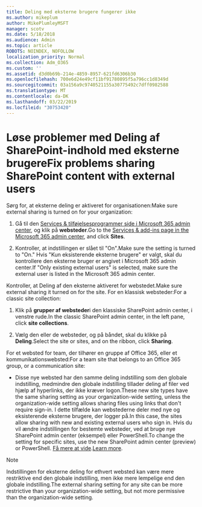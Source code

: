 ```yaml
---
title: Deling med eksterne brugere fungerer ikke
ms.author: mikeplum
author: MikePlumleyMSFT
manager: scotv
ms.date: 5/18/2018
ms.audience: Admin
ms.topic: article
ROBOTS: NOINDEX, NOFOLLOW
localization_priority: Normal
ms.collection: Adm_O365
ms.custom: ''
ms.assetid: d3d0b69b-214e-4859-8957-621fd6306b30
ms.openlocfilehash: 700e6d24e49cf11bf91780895f5a796cc1d8349d
ms.sourcegitcommit: 03a156a9c9740521155a30775492c7dff0982588
ms.translationtype: MT
ms.contentlocale: da-DK
ms.lasthandoff: 03/22/2019
ms.locfileid: "30753420"
---
```

# <a name="fix-problems-sharing-sharepoint-content-with-external-users"></a><span data-ttu-id="c9878-102">Løse problemer med Deling af SharePoint-indhold med eksterne brugere</span><span class="sxs-lookup"><span data-stu-id="c9878-102">Fix problems sharing SharePoint content with external users</span></span>

<span data-ttu-id="c9878-103">Sørg for, at eksterne deling er aktiveret for organisationen:</span><span class="sxs-lookup"><span data-stu-id="c9878-103">Make sure external sharing is turned on for your organization:</span></span>
  
1. <span data-ttu-id="c9878-104">Gå til den [Services &amp; tilføjelsesprogrammer side i Microsoft 365 admin center](https://portal.office.com/adminportal/home#/Settings/ServicesAndAddIns), og klik på **websteder**.</span><span class="sxs-lookup"><span data-stu-id="c9878-104">Go to the [Services &amp; add-ins page in the Microsoft 365 admin center](https://portal.office.com/adminportal/home#/Settings/ServicesAndAddIns), and click **Sites**.</span></span>
    
2. <span data-ttu-id="c9878-105">Kontroller, at indstillingen er slået til "On".</span><span class="sxs-lookup"><span data-stu-id="c9878-105">Make sure the setting is turned to "On."</span></span> <span data-ttu-id="c9878-106">Hvis "Kun eksisterende eksterne brugere" er valgt, skal du kontrollere den eksterne bruger er angivet i Microsoft 365 admin center.</span><span class="sxs-lookup"><span data-stu-id="c9878-106">If "Only existing external users" is selected, make sure the external user is listed in the Microsoft 365 admin center.</span></span>
    
<span data-ttu-id="c9878-107">Kontroller, at Deling af den eksterne aktiveret for webstedet.</span><span class="sxs-lookup"><span data-stu-id="c9878-107">Make sure external sharing it turned on for the site.</span></span> <span data-ttu-id="c9878-108">For en klassisk websteder:</span><span class="sxs-lookup"><span data-stu-id="c9878-108">For a classic site collection:</span></span>
  
1. <span data-ttu-id="c9878-109">Klik på **grupper af websteder**i den klassiske SharePoint admin center, i venstre rude.</span><span class="sxs-lookup"><span data-stu-id="c9878-109">In the classic SharePoint admin center, in the left pane, click **site collections**.</span></span>
    
2. <span data-ttu-id="c9878-110">Vælg den eller de websteder, og på båndet, skal du klikke på **Deling**.</span><span class="sxs-lookup"><span data-stu-id="c9878-110">Select the site or sites, and on the ribbon, click **Sharing**.</span></span>
    
<span data-ttu-id="c9878-111">For et websted for team, der tilhører en gruppe af Office 365, eller et kommunikationswebsted:</span><span class="sxs-lookup"><span data-stu-id="c9878-111">For a team site that belongs to an Office 365 group, or a communication site:</span></span>
  
- <span data-ttu-id="c9878-112">Disse nye websted har den samme deling indstilling som den globale indstilling, medmindre den globale indstilling tillader deling af filer ved hjælp af hyperlinks, der ikke kræver logon.</span><span class="sxs-lookup"><span data-stu-id="c9878-112">These new site types have the same sharing setting as your organization-wide setting, unless the organization-wide setting allows sharing files using links that don't require sign-in.</span></span> <span data-ttu-id="c9878-113">I dette tilfælde kan webstederne deler med nye og eksisterende eksterne brugere, der logger på.</span><span class="sxs-lookup"><span data-stu-id="c9878-113">In this case, the sites allow sharing with new and existing external users who sign in.</span></span> <span data-ttu-id="c9878-114">Hvis du vil ændre indstillingen for bestemte websteder, ved at bruge nye SharePoint admin center (eksempel) eller PowerShell.</span><span class="sxs-lookup"><span data-stu-id="c9878-114">To change the setting for specific sites, use the new SharePoint admin center (preview) or PowerShell.</span></span> <span data-ttu-id="c9878-115">[Få mere at vide](https://go.microsoft.com/fwlink/?linkid=871863).</span><span class="sxs-lookup"><span data-stu-id="c9878-115">[Learn more](https://go.microsoft.com/fwlink/?linkid=871863).</span></span>
    
> [!NOTE]
> <span data-ttu-id="c9878-116">Indstillingen for eksterne deling for ethvert websted kan være mere restriktive end den globale indstilling, men ikke mere lempelige end den globale indstilling.</span><span class="sxs-lookup"><span data-stu-id="c9878-116">The external sharing setting for any site can be more restrictive than your organization-wide setting, but not more permissive than the organization-wide setting.</span></span> 
  

